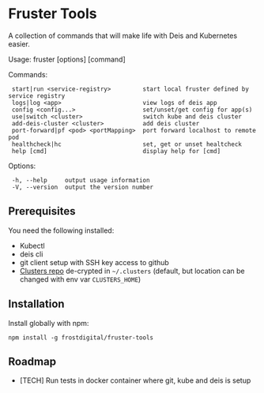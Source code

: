 # Fruster Tools

A collection of commands that will make life with Deis and Kubernetes easier.

   Usage: fruster [options] [command]


   Commands:

     start|run <service-registry>         start local fruster defined by service registry
     logs|log <app>                       view logs of deis app
     config <config...>                   set/unset/get config for app(s)
     use|switch <cluster>                 switch kube and deis cluster
     add-deis-cluster <cluster>           add deis cluster
     port-forward|pf <pod> <portMapping>  port forward localhost to remote pod
     healthcheck|hc                       set, get or unset healtcheck
     help [cmd]                           display help for [cmd]

   Options:

     -h, --help     output usage information
     -V, --version  output the version number
   

## Prerequisites

You need the following installed:

* Kubectl
* deis cli
* git client setup with SSH key access to github
* [Clusters repo](https://github.com/FrostDigital/clusters) de-crypted in `~/.clusters` (default, but location can be changed with env var `CLUSTERS_HOME`)

## Installation

Install globally with npm:

    npm install -g frostdigital/fruster-tools

## Roadmap

* [TECH] Run tests in docker container where git, kube and deis is setup